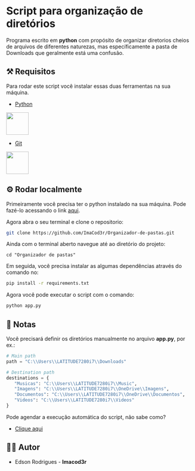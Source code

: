 # Script para organização de diretórios
Programa escrito em **python** com propósito de organizar diretorios cheios de arquivos de diferentes naturezas, mas específicamente a pasta de Downloads que geralmente está uma confusão.

## ⚒️ Requisitos
Para rodar este script você instalar essas duas ferramentas na sua máquina.

- [Python]("https://www.python.com/Downloads")

<img src="https://upload.wikimedia.org/wikipedia/commons/thumb/c/c3/Python-logo-notext.svg/1869px-Python-logo-notext.svg.png" width="60">

- [Git]("https://git-scm.com/downloads")

<img src="https://git-scm.com/images/logos/downloads/Git-Icon-1788C.png" width="60">

## ⚙️ Rodar localmente
Primeiramente você precisa ter o python instalado na sua máquina. Pode fazé-lo acessando o link [aqui](https://www.python.org/downloads).

Agora abra o seu terminal e clone o repositorio:
```bash
git clone https://github.com/ImaCod3r/Organizador-de-pastas.git
```
Ainda com o terminal aberto navegue até ao diretório do projeto:
```
cd "Organizador de pastas"
```
Em seguida, você precisa instalar as algumas dependências através do comando no:
```bash
pip install -r requirements.txt
```
Agora você pode executar o script com o comando:
```bash
python app.py
```
## 📝 Notas
Você precisará definir os diretórios manualmente no arquivo **app.py**, por ex.:
```python
# Main path
path = "C:\\Users\\LATITUDE7280i7\\Downloads"

# Destination path
destinations = {
   "Musicas": "C:\\Users\\LATITUDE7280i7\\Music",
   "Imagens": "C:\\Users\\LATITUDE7280i7\\OneDrive\\Imagens",
   "Documentos": "C:\\Users\\LATITUDE7280i7\\OneDrive\\Documentos",
   "Videos": "C:\\Users\\LATITUDE7280i7\\Videos"
}
```
Pode agendar a execução automática do script, não sabe como? 
- [Clique aqui](https://youtube.com/watch?v=SxEjHAlCqmo)

## 👷‍♂️ Autor
- Edson Rodrigues - **Imacod3r**
